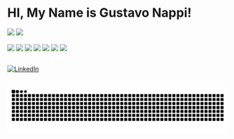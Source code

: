 # HI, My Name is Gustavo Nappi!

<div>
  <img height="180" src="https://github-readme-stats.vercel.app/api?username=gustavonappi&show_icons=true&theme=dark"/>
  <img height="180" src="https://github-readme-stats.vercel.app/api/top-langs/?username=gustavonappi&theme=dark"/>
</div>

<div style="display: inline-block"><br>
  <img height="35" src="https://cdn.jsdelivr.net/gh/devicons/devicon/icons/javascript/javascript-original.svg"/>   
  <img height="35" src="https://cdn.jsdelivr.net/gh/devicons/devicon/icons/mysql/mysql-plain-wordmark.svg"/>
  <img height="35" src="https://cdn.jsdelivr.net/gh/devicons/devicon/icons/nodejs/nodejs-original.svg"/>
  <img height="35" src="https://cdn.jsdelivr.net/gh/devicons/devicon/icons/python/python-original.svg"/>
  <img height="35" src="https://cdn.jsdelivr.net/gh/devicons/devicon/icons/django/django-plain.svg"/>
  <img height="35" src="https://cdn.jsdelivr.net/gh/devicons/devicon/icons/html5/html5-original.svg"/>
  <img height="35" src="https://cdn.jsdelivr.net/gh/devicons/devicon/icons/css3/css3-original.svg"/>
</div>

##

<div>
  <a href="https://www.linkedin.com/in/gustavo-nappi-a4912b22b/" target="_blank">
    <img src="https://img.shields.io/badge/LinkedIn-0077B5?style=for-the-badge&logo=linkedin&logoColor=white" alt="LinkedIn" />
  </a>
</div>

##

<picture>
  <source media="(prefers-color-scheme: dark)" srcset="https://raw.githubusercontent.com/GustavoNappi/GustavoNappi/output/github-contribution-grid-snake-dark.svg">
  <source media="(prefers-color-scheme: light)" srcset="https://raw.githubusercontent.com/GustavoNappi/GustavoNappi/output/github-contribution-grid-snake.svg">
  <img alt="GitHub contribution grid snake animation" src="https://raw.githubusercontent.com/GustavoNappi/GustavoNappi/output/github-contribution-grid-snake.svg">
</picture>
